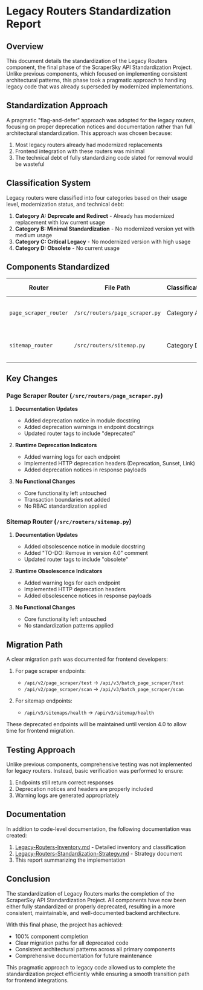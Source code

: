 # Legacy Routers Standardization Report

## Overview

This document details the standardization of the Legacy Routers component, the final phase of the ScraperSky API Standardization Project. Unlike previous components, which focused on implementing consistent architectural patterns, this phase took a pragmatic approach to handling legacy code that was already superseded by modernized implementations.

## Standardization Approach

A pragmatic "flag-and-defer" approach was adopted for the legacy routers, focusing on proper deprecation notices and documentation rather than full architectural standardization. This approach was chosen because:

1. Most legacy routers already had modernized replacements
2. Frontend integration with these routers was minimal
3. The technical debt of fully standardizing code slated for removal would be wasteful

## Classification System

Legacy routers were classified into four categories based on their usage level, modernization status, and technical debt:

1. **Category A: Deprecate and Redirect** - Already has modernized replacement with low current usage
2. **Category B: Minimal Standardization** - No modernized version yet with medium usage
3. **Category C: Critical Legacy** - No modernized version with high usage
4. **Category D: Obsolete** - No current usage

## Components Standardized

| Router | File Path | Classification | Implementation Approach |
|--------|-----------|----------------|------------------------|
| `page_scraper_router` | `/src/routers/page_scraper.py` | Category A | Deprecation notices, warning logs, HTTP headers |
| `sitemap_router` | `/src/routers/sitemap.py` | Category D | Obsolescence notices, warning logs, HTTP headers |

## Key Changes

### Page Scraper Router (`/src/routers/page_scraper.py`)

1. **Documentation Updates**
   - Added deprecation notice in module docstring
   - Added deprecation warnings in endpoint docstrings
   - Updated router tags to include "deprecated"

2. **Runtime Deprecation Indicators**
   - Added warning logs for each endpoint
   - Implemented HTTP deprecation headers (Deprecation, Sunset, Link)
   - Added deprecation notices in response payloads

3. **No Functional Changes**
   - Core functionality left untouched
   - Transaction boundaries not added
   - No RBAC standardization applied

### Sitemap Router (`/src/routers/sitemap.py`)

1. **Documentation Updates**
   - Added obsolescence notice in module docstring
   - Added "TO-DO: Remove in version 4.0" comment
   - Updated router tags to include "obsolete"

2. **Runtime Obsolescence Indicators**
   - Added warning logs for each endpoint
   - Implemented HTTP deprecation headers
   - Added obsolescence notices in response payloads

3. **No Functional Changes**
   - Core functionality left untouched
   - No standardization patterns applied

## Migration Path

A clear migration path was documented for frontend developers:

1. For page scraper endpoints:
   - `/api/v2/page_scraper/test` → `/api/v3/batch_page_scraper/test`
   - `/api/v2/page_scraper/scan` → `/api/v3/batch_page_scraper/scan`

2. For sitemap endpoints:
   - `/api/v3/sitemaps/health` → `/api/v3/sitemap/health`

These deprecated endpoints will be maintained until version 4.0 to allow time for frontend migration.

## Testing Approach

Unlike previous components, comprehensive testing was not implemented for legacy routers. Instead, basic verification was performed to ensure:

1. Endpoints still return correct responses
2. Deprecation notices and headers are properly included
3. Warning logs are generated appropriately

## Documentation

In addition to code-level documentation, the following documentation was created:

1. [Legacy-Routers-Inventory.md](Legacy-Routers-Inventory.md) - Detailed inventory and classification
2. [Legacy-Routers-Standardization-Strategy.md](Legacy-Routers-Standardization-Strategy.md) - Strategy document
3. This report summarizing the implementation

## Conclusion

The standardization of Legacy Routers marks the completion of the ScraperSky API Standardization Project. All components have now been either fully standardized or properly deprecated, resulting in a more consistent, maintainable, and well-documented backend architecture.

With this final phase, the project has achieved:
- 100% component completion
- Clear migration paths for all deprecated code
- Consistent architectural patterns across all primary components
- Comprehensive documentation for future maintenance

This pragmatic approach to legacy code allowed us to complete the standardization project efficiently while ensuring a smooth transition path for frontend integrations.